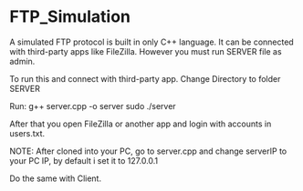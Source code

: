 # FTP_Simulation
A simulated FTP protocol is built in only C++ language. It can be connected with third-party apps like FileZilla. However you must run SERVER file as admin.

To run this and connect with third-party app.
Change Directory to folder SERVER

Run:
g++ server.cpp -o server 
sudo ./server

After that you open FileZilla or another app and login with  accounts in users.txt.

NOTE:
After cloned into your PC, go to server.cpp and change serverIP to your PC IP, by default i set it to 127.0.0.1

Do the same with Client.

